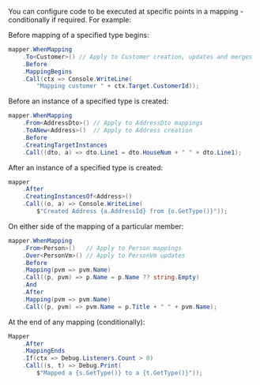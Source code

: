 You can configure code to be executed at specific points in a mapping - conditionally if required. For example:

Before mapping of a specified type begins:

```cs
mapper.WhenMapping
    .To<Customer>() // Apply to Customer creation, updates and merges
    .Before
    .MappingBegins
    .Call(ctx => Console.WriteLine(
        "Mapping customer " + ctx.Target.CustomerId));
```

Before an instance of a specified type is created:

```cs
mapper.WhenMapping
    .From<AddressDto>() // Apply to AddressDto mappings
    .ToANew<Address>()  // Apply to Address creation
    .Before
    .CreatingTargetInstances
    .Call((dto, a) => dto.Line1 = dto.HouseNum + " " + dto.Line1);
```

After an instance of a specified type is created:

```cs
mapper
    .After
    .CreatingInstancesOf<Address>()
    .Call((o, a) => Console.WriteLine(
        $"Created Address {a.AddressId} from {o.GetType()}"));
```

On either side of the mapping of a particular member:

```cs
mapper.WhenMapping
    .From<Person>()   // Apply to Person mappings
    .Over<PersonVm>() // Apply to PersonVm updates
    .Before
    .Mapping(pvm => pvm.Name)
    .Call((p, pvm) => p.Name = p.Name ?? string.Empty)
    .And
    .After
    .Mapping(pvm => pvm.Name)
    .Call((p, pvm) => pvm.Name = p.Title + " " + pvm.Name);
```

At the end of any mapping (conditionally):

```cs
Mapper
    .After
    .MappingEnds
    .If(ctx => Debug.Listeners.Count > 0)
    .Call((s, t) => Debug.Print(
        $"Mapped a {s.GetType()} to a {t.GetType()}"));
```